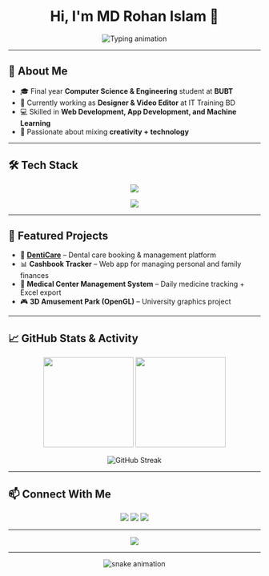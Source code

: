 <h1 align="center">
  Hi, I'm MD Rohan Islam 👋
</h1>

<p align="center">
  <img src="https://readme-typing-svg.herokuapp.com?font=Fira+Code&weight=500&size=24&pause=1000&color=00C2FF&center=true&vCenter=true&width=600&lines=Final+Year+CSE+Student+at+BUBT;Full+Stack+Web+%26+App+Developer;Designer+%26+Video+Editor;Machine+Learning+Enthusiast" alt="Typing animation" />
</p>

---

## 🚀 About Me
- 🎓 Final year **Computer Science & Engineering** student at **BUBT**  
- 💼 Currently working as **Designer & Video Editor** at IT Training BD  
- 💻 Skilled in **Web Development, App Development, and Machine Learning**  
- 🎨 Passionate about mixing **creativity + technology**  

---

## 🛠 Tech Stack
<p align="center">
  <img src="https://skillicons.dev/icons?i=html,css,js,java,firebase,python,c,git,github,vscode" />
</p>
<p align="center">
  <img src="https://skillicons.dev/icons?i=ps,ai,pr,ae" />
</p>

---

## 📌 Featured Projects
- 🦷 **[DentiCare](https://github.com/rohan-rusho/denticare.github.io)** – Dental care booking & management platform  
- 📊 **Cashbook Tracker** – Web app for managing personal and family finances  
- 🏥 **Medical Center Management System** – Daily medicine tracking + Excel export  
- 🎮 **3D Amusement Park (OpenGL)** – University graphics project  

---

## 📈 GitHub Stats & Activity
<p align="center">
  <img src="https://github-readme-stats.vercel.app/api?username=rohan-rusho&show_icons=true&theme=radical" height="180px"/>
  <img src="https://github-readme-stats.vercel.app/api/top-langs/?username=rohan-rusho&layout=compact&theme=radical" height="180px"/>
</p>

<p align="center">
  <img src="https://github-readme-streak-stats.herokuapp.com/?user=rohan-rusho&theme=radical" alt="GitHub Streak" />
</p>

---

## 📫 Connect With Me
<p align="center">
  <a href="mailto:rohanislam.cse@gmail.com"><img src="https://img.shields.io/badge/Email-D14836?style=for-the-badge&logo=gmail&logoColor=white" /></a>
  <a href="https://www.linkedin.com/in/rohanislam"><img src="https://img.shields.io/badge/LinkedIn-0077B5?style=for-the-badge&logo=linkedin&logoColor=white" /></a>
  <a href="#"><img src="https://img.shields.io/badge/Portfolio-000000?style=for-the-badge&logo=firefox&logoColor=white" /></a>
</p>

---

<p align="center">
  <img src="https://img.shields.io/badge/Blood%20Group-O%2B-red?style=for-the-badge&logo=dropbox&logoColor=white" />
</p>

---

<p align="center">
  <img src="https://raw.githubusercontent.com/rohan-rusho/rohan-rusho/output/github-contribution-grid-snake.svg" alt="snake animation" />
</p>
